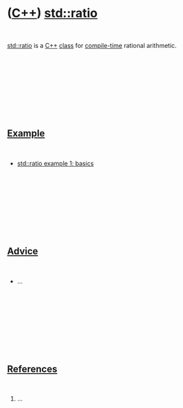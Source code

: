 



 

 

 

 

 

([C++](Cpp.md)) [std::ratio](CppRatio.md)
===========================================

 

[std::ratio](CppRatio.md) is a [C++](Cpp11.md) [class](CppClass.md)
for [compile-time](CppCompileTime.md) rational arithmetic.

 

 

 

 

 

[Example](CppExample.md)
-------------------------

 

-   [std::ratio example 1: basics](CppRatioExample1.md)

 

 

 

 

 

[Advice](CppAdvice.md)
-----------------------

 

-   ...

 

 

 

 

 

[References](CppReferences.md)
-------------------------------

 

1.  ...

 

 

 

 

 





 



